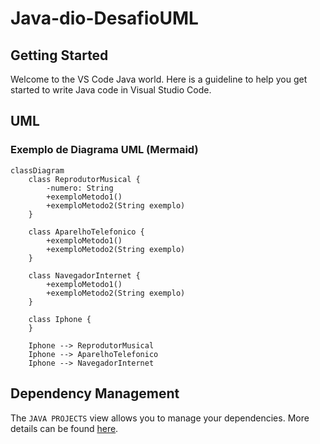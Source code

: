 # Java-dio-DesafioUML

## Getting Started

Welcome to the VS Code Java world. Here is a guideline to help you get started to write Java code in Visual Studio Code.

## UML
### Exemplo de Diagrama UML (Mermaid)
```mermaid
classDiagram
    class ReprodutorMusical {
        -numero: String
        +exemploMetodo1()
        +exemploMetodo2(String exemplo)
    }

    class AparelhoTelefonico {
        +exemploMetodo1()
        +exemploMetodo2(String exemplo)
    }

    class NavegadorInternet {
        +exemploMetodo1()
        +exemploMetodo2(String exemplo)
    }

    class Iphone {
    }

    Iphone --> ReprodutorMusical
    Iphone --> AparelhoTelefonico
    Iphone --> NavegadorInternet
```
## Dependency Management

The `JAVA PROJECTS` view allows you to manage your dependencies. More details can be found [here](https://github.com/microsoft/vscode-java-dependency#manage-dependencies).
